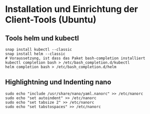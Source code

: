 # Installation und Einrichtung der Client-Tools (Ubuntu) 

## Tools helm und kubectl 

```
snap install kubectl --classic 
snap install helm --classic
# Voraussetzung, ist dass das Paket bash-completion installiert 
kubectl completion bash > /etc/bash_completion.d/kubectl
helm completion bash > /etc/bash_completion.d/helm
```



## Highlightning und Indenting nano

```
sudo echo "include /usr/share/nano/yaml.nanorc" >> /etc/nanorc 
sudo echo "set autoindent" >> /etc/nanorc
sudo echo "set tabsize 2" >> /etc/nanorc
sudo echo "set tabstospaces" >> /etc/nanorc 
```
